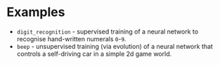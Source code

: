 # Examples

* `digit_recognition` - supervised training of a neural network to recognise
  hand-written numerals `0`-`9`.
* `beep` - unsupervised training (via evolution) of a neural network that
  controls a self-driving car in a simple 2d game world.